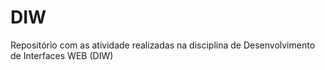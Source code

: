 # DIW
Repositório com as atividade realizadas na disciplina de Desenvolvimento de Interfaces WEB (DIW)
